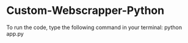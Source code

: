 # Custom-Webscrapper-Python

To run the code, type the following command in your terminal: python app.py
